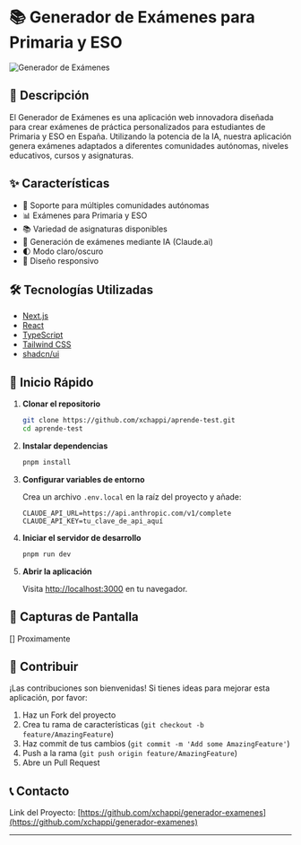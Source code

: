 # 📚 Generador de Exámenes para Primaria y ESO

![Generador de Exámenes](https://images.unsplash.com/photo-1606326608606-aa0b62935f2b?ixlib=rb-4.0.3&ixid=M3wxMjA3fDB8MHxwaG90by1wYWdlfHx8fGVufDB8fHx8fA%3D%3D&auto=format&fit=crop&w=2070&q=80)

## 🚀 Descripción

El Generador de Exámenes es una aplicación web innovadora diseñada para crear exámenes de práctica personalizados para estudiantes de Primaria y ESO en España. Utilizando la potencia de la IA, nuestra aplicación genera exámenes adaptados a diferentes comunidades autónomas, niveles educativos, cursos y asignaturas.

## ✨ Características

- 🏫 Soporte para múltiples comunidades autónomas
- 📊 Exámenes para Primaria y ESO
- 📚 Variedad de asignaturas disponibles
- 🤖 Generación de exámenes mediante IA (Claude.ai)
- 🌓 Modo claro/oscuro
- 📱 Diseño responsivo

## 🛠️ Tecnologías Utilizadas

- [Next.js](https://nextjs.org/)
- [React](https://reactjs.org/)
- [TypeScript](https://www.typescriptlang.org/)
- [Tailwind CSS](https://tailwindcss.com/)
- [shadcn/ui](https://ui.shadcn.com/)

## 🚀 Inicio Rápido

1. **Clonar el repositorio**

   ```bash
   git clone https://github.com/xchappi/aprende-test.git
   cd aprende-test
   ```

2. **Instalar dependencias**

   ```bash
   pnpm install
   ```

3. **Configurar variables de entorno**

   Crea un archivo `.env.local` en la raíz del proyecto y añade:

   ```
   CLAUDE_API_URL=https://api.anthropic.com/v1/complete
   CLAUDE_API_KEY=tu_clave_de_api_aquí
   ```

4. **Iniciar el servidor de desarrollo**

   ```bash
   pnpm run dev
   ```

5. **Abrir la aplicación**

   Visita [http://localhost:3000](http://localhost:3000) en tu navegador.

## 📸 Capturas de Pantalla

[] Proximamente

## 🤝 Contribuir

¡Las contribuciones son bienvenidas! Si tienes ideas para mejorar esta aplicación, por favor:

1. Haz un Fork del proyecto
2. Crea tu rama de características (`git checkout -b feature/AmazingFeature`)
3. Haz commit de tus cambios (`git commit -m 'Add some AmazingFeature'`)
4. Push a la rama (`git push origin feature/AmazingFeature`)
5. Abre un Pull Request

## 📞 Contacto


Link del Proyecto: [https://github.com/xchappi/generador-examenes](https://github.com/xchappi/generador-examenes)

---
